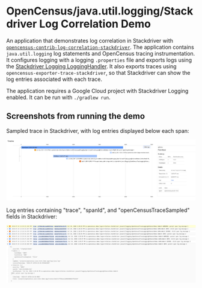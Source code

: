 # OpenCensus/java.util.logging/Stackdriver Log Correlation Demo

An application that demonstrates log correlation in Stackdriver with
[`opencensus-contrib-log-correlation-stackdriver`](https://github.com/census-instrumentation/opencensus-java/tree/master/contrib/log_correlation/stackdriver).
The application contains `java.util.logging` log
statements and OpenCensus tracing instrumentation. It configures logging with a logging
`.properties` file and exports logs using the
[Stackdriver Logging LoggingHandler](https://cloud.google.com/logging/docs/setup/java#jul_handler).
It also exports traces using `opencensus-exporter-trace-stackdriver`, so that Stackdriver can show
the log entries associated with each trace.

The application requires a Google Cloud project with Stackdriver Logging enabled. It can be run with
`./gradlew run`.

## Screenshots from running the demo

Sampled trace in Stackdriver, with log entries displayed below each span:

![Traces](images/trace.png "Example trace in Stackdriver")

Log entries containing "trace", "spanId", and "openCensusTraceSampled" fields in Stackdriver:

![Logs](images/logs.png "Example logs in Stackdriver")
